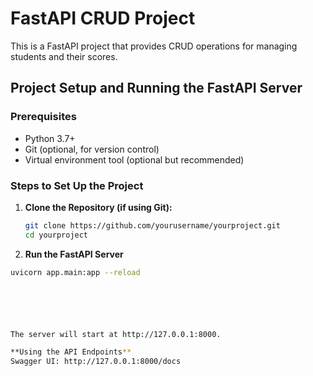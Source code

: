 # FastAPI CRUD Project

This is a FastAPI project that provides CRUD operations for managing students and their scores.

## Project Setup and Running the FastAPI Server

### Prerequisites

- Python 3.7+
- Git (optional, for version control)
- Virtual environment tool (optional but recommended)

### Steps to Set Up the Project

1. **Clone the Repository (if using Git):**

   ```bash
   git clone https://github.com/yourusername/yourproject.git
   cd yourproject
2. **Run the FastAPI Server**
  
  ```bash
  uvicorn app.main:app --reload






The server will start at http://127.0.0.1:8000.

**Using the API Endpoints**
Swagger UI: http://127.0.0.1:8000/docs
